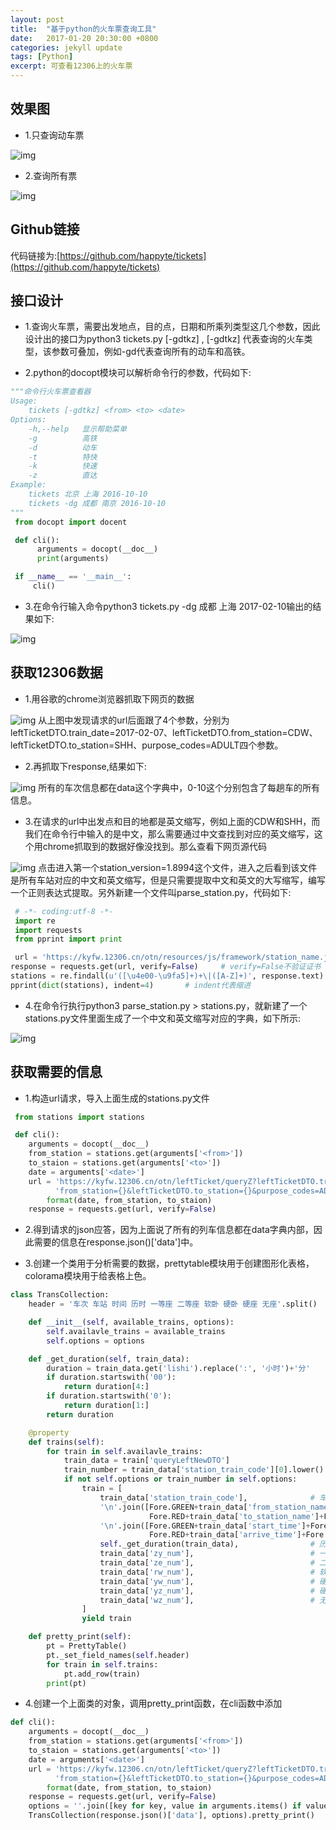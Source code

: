 ```yaml
---
layout: post
title:  "基于python的火车票查询工具"
date:   2017-01-20 20:30:00 +0800
categories: jekyll update
tags: [Python] 
excerpt: 可查看12306上的火车票
---
```


## 效果图

- 1.只查询动车票

![img](http://upload-images.jianshu.io/upload_images/4300291-d25a971c5937c4ea?imageMogr2/auto-orient/strip%7CimageView2/2/w/1240)

- 2.查询所有票

![img](http://upload-images.jianshu.io/upload_images/4300291-8db67764452cfac7?imageMogr2/auto-orient/strip%7CimageView2/2/w/1240)

## Github链接

代码链接为:[https://github.com/happyte/tickets](https://github.com/happyte/tickets)

## 接口设计

- 1.查询火车票，需要出发地点，目的点，日期和所乘列类型这几个参数，因此设计出的接口为python3 tickets.py [-gdtkz] <from> <to> <date> , [-gdtkz] 代表查询的火车类型，该参数可叠加，例如-gd代表查询所有的动车和高铁。

- 2.python的docopt模块可以解析命令行的参数，代码如下:

```python
"""命令行火车票查看器
Usage:
    tickets [-gdtkz] <from> <to> <date>
Options:
    -h,--help   显示帮助菜单
    -g          高铁
    -d          动车
    -t          特快
    -k          快速
    -z          直达
Example:
    tickets 北京 上海 2016-10-10
    tickets -dg 成都 南京 2016-10-10
"""
 from docopt import docent

 def cli():
      arguments = docopt(__doc__)
      print(arguments)

 if __name__ == '__main__':
     cli()
 ```

- 3.在命令行输入命令python3 tickets.py -dg 成都 上海 2017-02-10输出的结果如下:

![img](http://upload-images.jianshu.io/upload_images/4300291-7870716c5ed301ba?imageMogr2/auto-orient/strip%7CimageView2/2/w/1240)

## 获取12306数据

- 1.用谷歌的chrome浏览器抓取下网页的数据

![img](http://upload-images.jianshu.io/upload_images/4300291-daf9022afdf181a1?imageMogr2/auto-orient/strip%7CimageView2/2/w/1240)
从上图中发现请求的url后面跟了4个参数，分别为leftTicketDTO.train_date=2017-02-07、leftTicketDTO.from_station=CDW、leftTicketDTO.to_station=SHH、purpose_codes=ADULT四个参数。

- 2.再抓取下response,结果如下:

![img](http://upload-images.jianshu.io/upload_images/4300291-0c069c6a185a6a02?imageMogr2/auto-orient/strip%7CimageView2/2/w/1240)
所有的车次信息都在data这个字典中，0-10这个分别包含了每趟车的所有信息。

- 3.在请求的url中出发点和目的地都是英文缩写，例如上面的CDW和SHH，而我们在命令行中输入的是中文，那么需要通过中文查找到对应的英文缩写，这个用chrome抓取到的数据好像没找到。那么查看下网页源代码

![img](http://upload-images.jianshu.io/upload_images/4300291-1a89d3b6466d55de?imageMogr2/auto-orient/strip%7CimageView2/2/w/1240)
点击进入第一个station_version=1.8994这个文件，进入之后看到该文件是所有车站对应的中文和英文缩写，但是只需要提取中文和英文的大写缩写，编写一个正则表达式提取。另外新建一个文件叫parse_station.py，代码如下:

```python
 # -*- coding:utf-8 -*-
 import re
 import requests
 from pprint import print

 url = 'https://kyfw.12306.cn/otn/resources/js/framework/station_name.js?station_version=1.8994'
response = requests.get(url, verify=False)     # verify=False不验证证书
stations = re.findall(u'([\u4e00-\u9fa5]+)+\|([A-Z]+)', response.text)
pprint(dict(stations), indent=4)       # indent代表缩进
```

- 4.在命令行执行python3 parse_station.py > stations.py，就新建了一个stations.py文件里面生成了一个中文和英文缩写对应的字典，如下所示:

![img](http://upload-images.jianshu.io/upload_images/4300291-26db35463c778d5c?imageMogr2/auto-orient/strip%7CimageView2/2/w/1240)

## 获取需要的信息

- 1.构造url请求，导入上面生成的stations.py文件

```python
 from stations import stations

 def cli():
    arguments = docopt(__doc__)
    from_station = stations.get(arguments['<from>'])
    to_staion = stations.get(arguments['<to>'])
    date = arguments['<date>']
    url = 'https://kyfw.12306.cn/otn/leftTicket/queryZ?leftTicketDTO.train_date={}&leftTicketDTO.' \
          'from_station={}&leftTicketDTO.to_station={}&purpose_codes=ADULT'.\
        format(date, from_station, to_staion)
    response = requests.get(url, verify=False)
```

- 2.得到请求的json应答，因为上面说了所有的列车信息都在data字典内部，因此需要的信息在response.json()['data']中。

- 3.创建一个类用于分析需要的数据，prettytable模块用于创建图形化表格，colorama模块用于给表格上色。

```python
class TransCollection:
    header = '车次 车站 时间 历时 一等座 二等座 软卧 硬卧 硬座 无座'.split()

    def __init__(self, available_trains, options):
        self.availavle_trains = available_trains
        self.options = options

    def _get_duration(self, train_data):
        duration = train_data.get('lishi').replace(':', '小时')+'分'
        if duration.startswith('00'):
            return duration[4:]
        if duration.startswith('0'):
            return duration[1:]
        return duration

    @property
    def trains(self):
        for train in self.availavle_trains:
            train_data = train['queryLeftNewDTO']
            train_number = train_data['station_train_code'][0].lower()   # 开头转换成小写
            if not self.options or train_number in self.options:
                train = [
                    train_data['station_train_code'],              # 车次
                    '\n'.join([Fore.GREEN+train_data['from_station_name']+Fore.RESET,    # 车站
                               Fore.RED+train_data['to_station_name']+Fore.RESET]),
                    '\n'.join([Fore.GREEN+train_data['start_time']+Fore.RESET,           # 车站
                               Fore.RED+train_data['arrive_time']+Fore.RESET]),
                    self._get_duration(train_data),                # 历时
                    train_data['zy_num'],                          # 一等座
                    train_data['ze_num'],                          # 二等座
                    train_data['rw_num'],                          # 软卧
                    train_data['yw_num'],                          # 硬卧
                    train_data['yz_num'],                          # 硬座
                    train_data['wz_num'],                          # 无座
                ]
                yield train

    def pretty_print(self):
        pt = PrettyTable()
        pt._set_field_names(self.header)
        for train in self.trains:
            pt.add_row(train)
        print(pt)
```

- 4.创建一个上面类的对象，调用pretty_print函数，在cli函数中添加

```python
def cli():
    arguments = docopt(__doc__)
    from_station = stations.get(arguments['<from>'])
    to_staion = stations.get(arguments['<to>'])
    date = arguments['<date>']
    url = 'https://kyfw.12306.cn/otn/leftTicket/queryZ?leftTicketDTO.train_date={}&leftTicketDTO.' \
          'from_station={}&leftTicketDTO.to_station={}&purpose_codes=ADULT'.\
        format(date, from_station, to_staion)
    response = requests.get(url, verify=False)
    options = ''.join([key for key, value in arguments.items() if value is True])
    TransCollection(response.json()['data'], options).pretty_print()
```